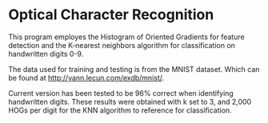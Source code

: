 # Optical Character Recognition


This program employes the Histogram of Oriented Gradients for feature detection and the K-nearest neighbors algorithm for classification on handwritten digits 0-9.

The data used for training and testing is from the MNIST dataset. Which can be found at http://yann.lecun.com/exdb/mnist/. 

Current version has been tested to be 96% correct when identifying handwritten digits. These results were obtained with k set to 3, and 2,000 HOGs per digit for the KNN algorithm to reference for classification. 
